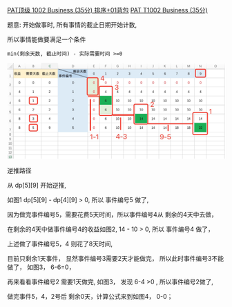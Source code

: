
[PAT顶级 1002 Business (35分) 排序+01背包](https://blog.csdn.net/weixin_44123362/article/details/104204354)
[PAT T1002 Business (35分)](https://blog.csdn.net/kyln1039/article/details/103940474)

题意: 开始做事时, 所有事情的截止日期开始计数, 

所以事情能做要满足一个条件

```
min(剩余天数, 截止时间) - 实际需要时间 >=0 
```

![1002](../../../../assets/1002.jpeg)

逆推路径

从 dp[5][9] 开始逆推, 

如图1 dp[5][9] - dp[4][9] > 0, 所以 事件编号5 做了, 

因为做完事件编号5，需要花费5天时间，所以事件编号4从 剩余的4天中去做，

在剩余的4天中做事件编号4的收益如图2, 14 - 10 > 0, 所以 事件编号4 做了，

上述做了事件编号5，4 则花了8天时间, 

目前只剩余1天事件， 显然事件编号3需要2天才能做完， 所以此时事件编号3不能做了， 如图3， 6-6=0，

再来看看事件编号2 需要1天做完, 如图3， 发现 6-4 >0 , 所以事件编号2做了, 

做完事件5，4，2号后 剩余0天，计算公式来到如图4， 0-0；
